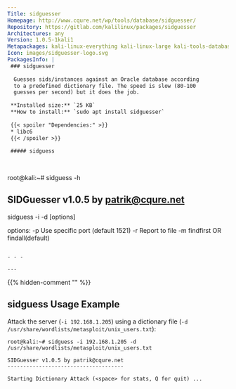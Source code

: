 ```yaml
---
Title: sidguesser
Homepage: http://www.cqure.net/wp/tools/database/sidguesser/
Repository: https://gitlab.com/kalilinux/packages/sidguesser
Architectures: any
Version: 1.0.5-1kali1
Metapackages: kali-linux-everything kali-linux-large kali-tools-database kali-tools-web 
Icon: images/sidguesser-logo.svg
PackagesInfo: |
 ### sidguesser
 
  Guesses sids/instances against an Oracle database according
  to a predefined dictionary file. The speed is slow (80-100
  guesses per second) but it does the job.
 
 **Installed size:** `25 KB`  
 **How to install:** `sudo apt install sidguesser`  
 
 {{< spoiler "Dependencies:" >}}
 * libc6 
 {{< /spoiler >}}
 
 ##### sidguess
 
 
 ```
 root@kali:~# sidguess -h
 
 SIDGuesser v1.0.5 by patrik@cqure.net
 -------------------------------------
 sidguess -i <ip> -d <dictionary> [options]
 
 options:
     -p <portnr> Use specific port (default 1521)
     -r <report> Report to file
     -m <mode>   findfirst OR findall(default)
 ```
 
 - - -
 
---
```

{{% hidden-comment "<!--Do not edit anything above this line-->" %}}

## sidguess Usage Example

Attack the server (`-i 192.168.1.205`) using a dictionary file (`-d /usr/share/wordlists/metasploit/unix_users.txt`):

```
root@kali:~# sidguess -i 192.168.1.205 -d /usr/share/wordlists/metasploit/unix_users.txt

SIDGuesser v1.0.5 by patrik@cqure.net
-------------------------------------

Starting Dictionary Attack (<space> for stats, Q for quit) ...
```
